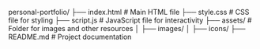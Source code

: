 personal-portfolio/
├── index.html       # Main HTML file
├── style.css        # CSS file for styling
├── script.js        # JavaScript file for interactivity
├── assets/          # Folder for images and other resources
│   ├── images/
│   ├── icons/
├── README.md        # Project documentation
